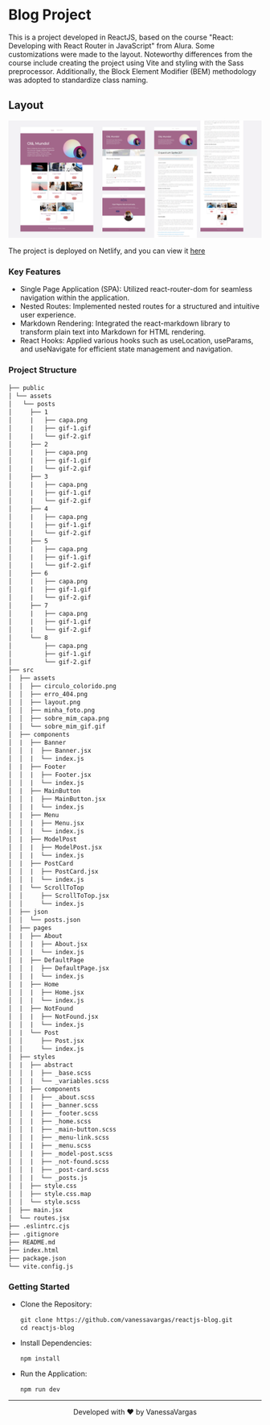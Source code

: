 # Blog Project

This is a project developed in ReactJS, based on the course "React: Developing with React Router in JavaScript" from Alura. Some customizations were made to the layout. Noteworthy differences from the course include creating the project using Vite and styling with the Sass preprocessor. Additionally, the Block Element Modifier (BEM) methodology was adopted to standardize class naming.

## Layout

<div align="center">
    
 ![Blog Project](https://github.com/vanessavargas/reactjs-blog/blob/main/src/assets/layout.png)
    
</div>

The project is deployed on Netlify, and you can view it [here](https://site-blog-react.netlify.app/)

### Key Features
- Single Page Application (SPA): Utilized react-router-dom for seamless navigation within the application.
- Nested Routes: Implemented nested routes for a structured and intuitive user experience.
- Markdown Rendering: Integrated the react-markdown library to transform plain text into Markdown for HTML rendering.
- React Hooks: Applied various hooks such as useLocation, useParams, and useNavigate for efficient state management and navigation.

### Project Structure
```
├── public
│ └── assets
│   └── posts
│     ├── 1
│     |   ├── capa.png
│     |   ├── gif-1.gif
│     |   └── gif-2.gif
│     ├── 2
│     |   ├── capa.png
│     |   ├── gif-1.gif
│     |   └── gif-2.gif
│     ├── 3
│     |   ├── capa.png
│     |   ├── gif-1.gif
│     |   └── gif-2.gif
│     ├── 4
│     |   ├── capa.png
│     |   ├── gif-1.gif
│     |   └── gif-2.gif
│     ├── 5
│     |   ├── capa.png
│     |   ├── gif-1.gif
│     |   └── gif-2.gif
│     ├── 6
│     |   ├── capa.png
│     |   ├── gif-1.gif
│     |   └── gif-2.gif
│     ├── 7
│     |   ├── capa.png
│     |   ├── gif-1.gif
│     |   └── gif-2.gif
│     └── 8
│         ├── capa.png
│         ├── gif-1.gif
│         └── gif-2.gif
├── src
│  ├── assets
│  │  ├── circulo_colorido.png
│  │  ├── erro_404.png
│  │  ├── layout.png
│  │  ├── minha_foto.png
│  │  ├── sobre_mim_capa.png
│  │  └── sobre_mim_gif.gif
│  ├── components
│  |  ├── Banner
│  │  |  ├── Banner.jsx
│  │  |  └── index.js
│  |  ├── Footer
│  │  |  ├── Footer.jsx
│  │  |  └── index.js
│  |  ├── MainButton
│  │  |  ├── MainButton.jsx
│  │  |  └── index.js
│  |  ├── Menu
│  │  |  ├── Menu.jsx
│  │  |  └── index.js
│  |  ├── ModelPost
│  │  |  ├── ModelPost.jsx
│  │  |  └── index.js
│  |  ├── PostCard
│  │  |  ├── PostCard.jsx
│  │  |  └── index.js
│  |  └── ScrollToTop
│  │     ├── ScrollToTop.jsx
│  │     └── index.js
│  ├── json
│  │  └── posts.json
│  ├── pages
│  |  ├── About
│  │  |  ├── About.jsx
│  │  |  └── index.js
│  |  ├── DefaultPage
│  │  |  ├── DefaultPage.jsx
│  │  |  └── index.js
│  |  ├── Home
│  │  |  ├── Home.jsx
│  │  |  └── index.js
│  |  ├── NotFound
│  │  |  ├── NotFound.jsx
│  │  |  └── index.js
│  |  └── Post
│  │     ├── Post.jsx
│  │     └── index.js
│  ├── styles
│  |  ├── abstract
│  │  |  ├── _base.scss
│  │  |  └── _variables.scss
│  |  ├── components
│  │  |  ├── _about.scss
│  │  |  ├── _banner.scss
│  │  |  ├── _footer.scss
│  │  |  ├── _home.scss
│  │  |  ├── _main-button.scss
│  │  |  ├── _menu-link.scss
│  │  |  ├── _menu.scss
│  │  |  ├── _model-post.scss
│  │  |  ├── _not-found.scss
│  │  |  ├── _post-card.scss
│  │  |  └── _posts.js
│  │  ├── style.css
│  │  ├── style.css.map
│  │  └── style.scss
│  ├── main.jsx
│  └── routes.jsx
├── .eslintrc.cjs
├── .gitignore
├── README.md
├── index.html
├── package.json
└── vite.config.js
```

### Getting Started
- Clone the Repository:
  ```
  git clone https://github.com/vanessavargas/reactjs-blog.git
  cd reactjs-blog
  ```
  
- Install Dependencies:
  ```
  npm install
  ```

- Run the Application:
  ```
  npm run dev
  ```

<hr>
<div align="center">
    Developed with ❤️ by VanessaVargas
</div>
